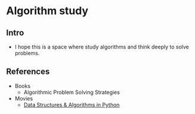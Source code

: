 # Algorithm study 
## Intro
- I hope this is a space where study algorithms and think deeply to solve problems.

## References
- Books
   - Algorithmic Problem Solving Strategies
- Movies
   - [Data Structures & Algorithms in Python](https://classroom.udacity.com/courses/ud513)
